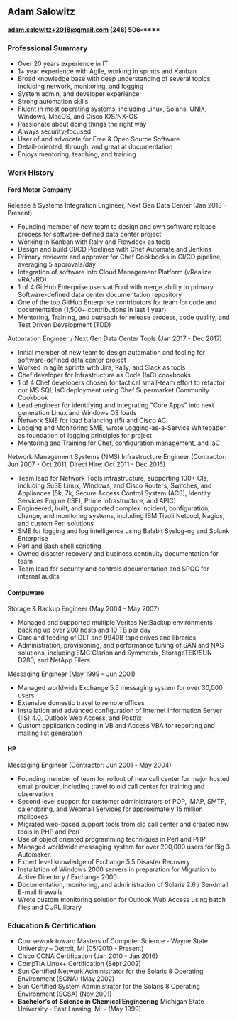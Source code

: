 ## Adam Salowitz

#### adam.salowitz+2018@gmail.com (248) 506-\*\*\*\*

### Professional Summary

- Over 20 years experience in IT
- 1+ year experience with Agile, working in sprints and Kanban
- Broad knowledge base with deep understanding of several topics, including network, monitoring, and logging
- System admin, and developer experience
- Strong automation skills
- Fluent in most operating systems, including Linux, Solaris, UNIX, Windows, MacOS, and Cisco IOS/NX-OS
- Passionate about doing things the right way
- Always security-focused
- User of and advocate for Free & Open Source Software
- Detail-oriented, through, and great at documentation
- Enjoys mentoring, teaching, and training

### Work History

#### Ford Motor Company

Release & Systems Integration Engineer, Next Gen Data Center (Jan 2018 - Present)
- Founding member of new team to design and own software release process for software-defined data center project
- Working in Kanban with Rally and Flowdock as tools
- Design and build CI/CD Pipelines with Chef Automate and Jenkins
- Primary reviewer and approver for Chef Cookbooks in CI/CD pipeline, averaging 5 approvals/day
- Integration of software into Cloud Management Platform (vRealize vRA/vRO)
- 1 of 4 GitHub Enterprise users at Ford with merge ability to primary Software-defined data center documentation repository
- One of the top GitHub Enterprise contributors for team for code and documentation (1,500+ contributions in last 1 year)
- Mentoring, Training, and outreach for release process, code   quality, and Test Driven Development (TDD)

Automation Engineer / Next Gen Data Center Tools (Jan 2017 - Dec 2017)
- Initial member of new team to design automation and tooling for  software-defined data center project
- Worked in agile sprints with Jira, Rally, and Slack as tools
- Chef developer for Infrastructure as Code (IaC) cookbooks
- 1 of 4 Chef developers chosen for tactical small-team effort to refactor our MS SQL IaC deployment using Chef Supermarket Community Cookbook
- Lead engineer for identifying and integrating "Core Apps" into next generation Linux and Windows OS loads
- Network SME for load balancing (f5) and Cisco ACI
- Logging and Monitoring SME, wrote Logging-as-a-Service Whitepaper as foundation of logging principles for project
- Mentoring and Training for Chef, configuration management, and IaC

Network Management Systems (NMS) Infrastructure Engineer (Contractor: Jun 2007 - Oct 2011, Direct Hire: Oct 2011 - Dec 2016)
- Team lead for Network Tools infrastructure, supporting 100+ CIs, including SuSE Linux, Windows, and Cisco Routers, Switches, and Appliances (5k, 7k, Secure Access Control System (ACS), Identity Services Engine (ISE), Prime Infrastructure, and APIC)
- Engineered, built, and supported complex incident, configuration, change, and monitoring systems, including IBM Tivoli Netcool, Nagios, and custom Perl solutions
- SME for logging and log intelligence using Balabit Syslog-ng and Splunk Enterprise
- Perl and Bash shell scripting
- Owned disaster recovery and business continuity documentation for team
- Team lead for security and controls documentation and SPOC for internal audits

#### Compuware

Storage & Backup Engineer (May 2004 - May 2007)
- Managed and supported multiple Veritas NetBackup environments backing up over 200 hosts and 10 TB per day
- Care and feeding of DLT and 9940B tape drives and libraries
- Administration, provisioning, and performance tuning of SAN and NAS solutions, including EMC Clarion and Symmetrix, StorageTEK/SUN D280, and NetApp Filers

Messaging Engineer (May 1999 – Jun 2001)
- Managed worldwide Exchange 5.5 messaging system for over 30,000 users
- Extensive domestic travel to remote offices
- Installation and advanced configuration of Internet Information Server (IIS) 4.0, Outlook Web Access, and Postfix
- Custom application coding in VB and Access VBA for reporting and mailing list generation

#### HP

Messaging Engineer (Contractor: Jun 2001 - May 2004)
- Founding member of team for rollout of new call center for major hosted email provider, including travel to old call center for training and observation
- Second level support for customer administrators of POP, IMAP, SMTP, calendaring, and Webmail Services for approximately 15 million mailboxes
- Migrated web-based support tools from old call center and created new tools in PHP and Perl
- Use of object oriented programming techniques in Perl and PHP  
- Managed worldwide messaging system for over 200,000 users for Big 3 Automaker.
- Expert level knowledge of Exchange 5.5 Disaster Recovery
- Installation of Windows 2000 servers in preparation for Migration to Active Directory / Exchange 2000
- Documentation, monitoring, and administration of Solaris 2.6 / Sendmail E-mail firewalls
- Wrote custom monitoring solution for Outlook Web Access using batch files and CURL library

### Education & Certification

- Coursework toward Masters of Computer Science - Wayne State University – Detroit, MI (05/2010 - Present)
- Cisco CCNA Certification (Jan 2010 - Jan 2016)
- CompTIA Linux+ Certification (Sept 2002)
- Sun Certified Network Administrator for the Solaris 8 Operating Environment (SCNA) (May 2002)
- Sun Certified System Administrator for the Solaris 8 Operating Environment (SCSA) (Nov 2001)
- **Bachelor’s of Science in Chemical Engineering** Michigan State University - East Lansing, MI - (May 1999)
